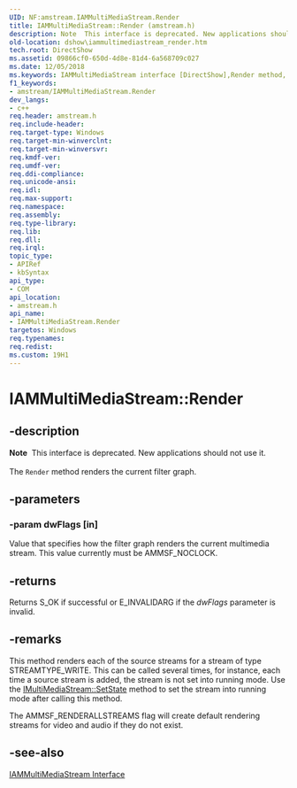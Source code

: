 ```yaml
---
UID: NF:amstream.IAMMultiMediaStream.Render
title: IAMMultiMediaStream::Render (amstream.h)
description: Note  This interface is deprecated. New applications should not use it. The Render method renders the current filter graph.
old-location: dshow\iammultimediastream_render.htm
tech.root: DirectShow
ms.assetid: 09866cf0-650d-4d8e-81d4-6a568709c027
ms.date: 12/05/2018
ms.keywords: IAMMultiMediaStream interface [DirectShow],Render method, IAMMultiMediaStream.Render, IAMMultiMediaStream::Render, IAMMultiMediaStreamRender, Render, Render method [DirectShow], Render method [DirectShow],IAMMultiMediaStream interface, amstream/IAMMultiMediaStream::Render, dshow.iammultimediastream_render
f1_keywords:
- amstream/IAMMultiMediaStream.Render
dev_langs:
- c++
req.header: amstream.h
req.include-header: 
req.target-type: Windows
req.target-min-winverclnt: 
req.target-min-winversvr: 
req.kmdf-ver: 
req.umdf-ver: 
req.ddi-compliance: 
req.unicode-ansi: 
req.idl: 
req.max-support: 
req.namespace: 
req.assembly: 
req.type-library: 
req.lib: 
req.dll: 
req.irql: 
topic_type:
- APIRef
- kbSyntax
api_type:
- COM
api_location:
- amstream.h
api_name:
- IAMMultiMediaStream.Render
targetos: Windows
req.typenames: 
req.redist: 
ms.custom: 19H1
---
```


# IAMMultiMediaStream::Render


## -description



<div class="alert"><b>Note</b>  This interface is deprecated. New applications should not use it.</div>
<div> </div>
The <code>Render</code> method renders the current filter graph.




## -parameters




### -param dwFlags [in]

Value that specifies how the filter graph renders the current multimedia stream. This value currently must be AMMSF_NOCLOCK.


## -returns



Returns S_OK if successful or E_INVALIDARG if the <i>dwFlags</i> parameter is invalid.




## -remarks



This method renders each of the source streams for a stream of type STREAMTYPE_WRITE. This can be called several times, for instance, each time a source stream is added, the stream is not set into running mode. Use the <a href="https://docs.microsoft.com/windows/desktop/api/mmstream/nf-mmstream-imultimediastream-setstate">IMultiMediaStream::SetState</a> method to set the stream into running mode after calling this method.

The AMMSF_RENDERALLSTREAMS flag will create default rendering streams for video and audio if they do not exist.




## -see-also




<a href="https://docs.microsoft.com/windows/desktop/api/amstream/nn-amstream-iammultimediastream">IAMMultiMediaStream Interface</a>
 

 

